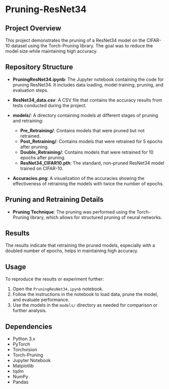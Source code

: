 # Pruning-ResNet34

## Project Overview

This project demonstrates the pruning of a ResNet34 model on the CIFAR-10 dataset using the Torch-Pruning library. The goal was to reduce the model size while maintaining high accuracy.

## Repository Structure

- **PruningResNet34.ipynb**: The Jupyter notebook containing the code for pruning ResNet34. It includes data loading, model training, pruning, and evaluation steps.
  
- **ResNet34_data.csv**: A CSV file that contains the accuracy results from tests conducted during the project.

- **models/**: A directory containing models at different stages of pruning and retraining:
  - **Pre_Retraining/**: Contains models that were pruned but not retrained.
  - **Post_Retraining/**: Contains models that were retrained for 5 epochs after pruning.
  - **Double_Retraining/**: Contains models that were retrained for 10 epochs after pruning.
  - **ResNet34_CIFAR10.pth**: The standard, non-pruned ResNet34 model trained on CIFAR-10.

- **Accuracies.png**: A visualization of the accuracies showing the effectiveness of retraining the models with twice the number of epochs.

## Pruning and Retraining Details

- **Pruning Technique**: The pruning was performed using the Torch-Pruning library, which allows for structured pruning of neural networks.

## Results

The results indicate that retraining the pruned models, especially with a doubled number of epochs, helps in maintaining high accuracy.

## Usage

To reproduce the results or experiment further:

1. Open the `PruningResNet34.ipynb` notebook.
2. Follow the instructions in the notebook to load data, prune the model, and evaluate performance.
3. Use the models in the `models/` directory as needed for comparison or further analysis.

## Dependencies

- Python 3.x
- PyTorch
- Torchvision
- Torch-Pruning
- Jupyter Notebook
- Matplotlib
- tqdm
- NumPy
- Pandas